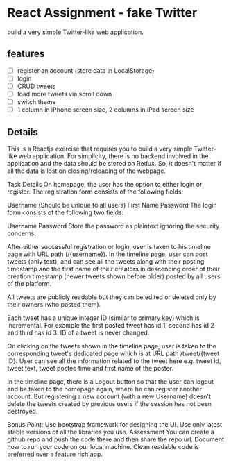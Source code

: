 # React Assignment - fake Twitter

build a very simple Twitter-like web application.

## features

- [ ] register an account (store data in LocalStorage)
- [ ] login
- [ ] CRUD tweets
- [ ] load more tweets via scroll down
- [ ] switch theme
- [ ] 1 column in iPhone screen size, 2 columns in iPad screen size

## Details

This is a Reactjs exercise that requires you to build a very simple Twitter-like web application. For simplicity, there is no backend involved in the application and the data should be stored on Redux. So, it doesn't matter if all the data is lost on closing/reloading of the webpage.

Task Details On homepage, the user has the option to either login or register. The registration form consists of the following fields:

Username (Should be unique to all users) First Name Password The login form consists of the following two fields:

Username Password Store the password as plaintext ignoring the security concerns.

After either successful registration or login, user is taken to his timeline page with URL path (/{username}). In the timeline page, user can post tweets (only text), and can see all the tweets along with their posting timestamp and the first name of their creators in descending order of their creation timestamp (newer tweets shown before older) posted by all users of the platform.

All tweets are publicly readable but they can be edited or deleted only by their owners (who posted them).

Each tweet has a unique integer ID (similar to primary key) which is incremental. For example the first posted tweet has id 1, second has id 2 and third has id 3. ID of a tweet is never changed.

On clicking on the tweets shown in the timeline page, user is taken to the corresponding tweet's dedicated page which is at URL path /tweet/{tweet ID}. User can see all the information related to the tweet here e.g. tweet id, tweet text, tweet posted time and first name of the poster.

In the timeline page, there is a Logout button so that the user can logout and be taken to the homepage again, where he can register another account. But registering a new account (with a new Username) doesn't delete the tweets created by previous users if the session has not been destroyed.

Bonus Point: Use bootstrap framework for designing the UI. Use only latest stable versions of all the libraries you use. Assessment You can create a github repo and push the code there and then share the repo url. Document how to run your code on our local machine. Clean readable code is preferred over a feature rich app.
